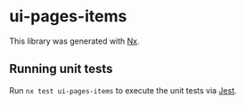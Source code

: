 # ui-pages-items

This library was generated with [Nx](https://nx.dev).

## Running unit tests

Run `nx test ui-pages-items` to execute the unit tests via [Jest](https://jestjs.io).
